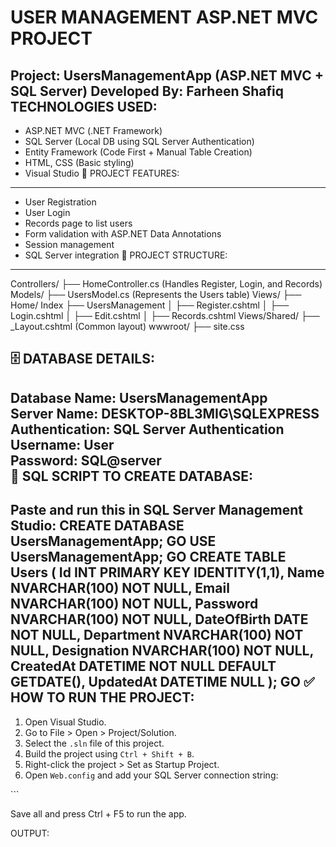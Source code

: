 USER MANAGEMENT ASP.NET MVC PROJECT
====================================
Project: UsersManagementApp (ASP.NET MVC + SQL Server)
Developed By: Farheen Shafiq
TECHNOLOGIES USED:
--------------------------
- ASP.NET MVC (.NET Framework)
- SQL Server (Local DB using SQL Server Authentication)
- Entity Framework (Code First + Manual Table Creation)
- HTML, CSS (Basic styling)
- Visual Studio
🎯 PROJECT FEATURES:
-----------------------
- User Registration
- User Login
- Records page to list users
- Form validation with ASP.NET Data Annotations
- Session management
- SQL Server integration
📂 PROJECT STRUCTURE:
-------------------------
Controllers/
├── HomeController.cs   (Handles Register, Login, and Records)
Models/
├── UsersModel.cs       (Represents the Users table)
Views/
├── Home/ Index
├── UsersManagement
│   ├── Register.cshtml
│   ├── Login.cshtml
│   ├── Edit.cshtml
│   ├── Records.cshtml
Views/Shared/
├── _Layout.cshtml      (Common layout)
wwwroot/
├── site.css           

🗄 DATABASE DETAILS:
-------------------------
Database Name: UsersManagementApp  
Server Name: DESKTOP-8BL3MIG\SQLEXPRESS  
Authentication: SQL Server Authentication  
Username: User  
Password: SQL@server  
📄 SQL SCRIPT TO CREATE DATABASE:
-----------------------------------
Paste and run this in SQL Server Management Studio:
CREATE DATABASE UsersManagementApp;
GO
USE UsersManagementApp;
GO
CREATE TABLE Users (
    Id INT PRIMARY KEY IDENTITY(1,1),
    Name NVARCHAR(100) NOT NULL,
    Email NVARCHAR(100) NOT NULL,
    Password NVARCHAR(100) NOT NULL,
    DateOfBirth DATE NOT NULL,
    Department NVARCHAR(100) NOT NULL,
    Designation NVARCHAR(100) NOT NULL,
    CreatedAt DATETIME NOT NULL DEFAULT GETDATE(),
    UpdatedAt DATETIME NULL
);
GO
✅ HOW TO RUN THE PROJECT:
-----------------------------
1. Open Visual Studio.
2. Go to File > Open > Project/Solution.
3. Select the `.sln` file of this project.
4. Build the project using `Ctrl + Shift + B`.
5. Right-click the project > Set as Startup Project.
6. Open `Web.config` and add your SQL Server connection string:

<connectionStrings> <add name="DefaultConnection" connectionString="Server=DESKTOP-8BL3MIG\SQLEXPRESS;Database=UsersManagementApp;User Id=User;Password=SQL@server;" providerName="System.Data.SqlClient" /> </connectionStrings> ```

Save all and press Ctrl + F5 to run the app.

OUTPUT:

  












